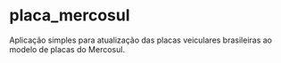 # placa_mercosul
Aplicação simples para atualização das placas veiculares brasileiras ao modelo de placas do Mercosul.
